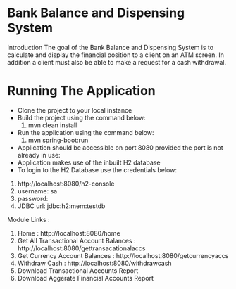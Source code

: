 # Bank Balance and Dispensing System

Introduction
The goal of the Bank Balance and Dispensing System is to calculate and display the financial position to a client on an ATM screen.  In addition a client must also be able to make a request for a cash withdrawal.


# Running The Application
- Clone the project to your local instance
- Build the project using the command below:
	1. mvn clean install
- Run the application using the command below:
	1. mvn spring-boot:run 
- Application should be accessible on port 8080 provided the port is not already in use:
- Application makes use of the inbuilt H2 database
- To login to the H2 Database use the credentials below:

1.	http://localhost:8080/h2-console
2.	username: sa
3.	password: 
4.	JDBC url: jdbc:h2:mem:testdb
	


Module Links :
1.	Home : http://localhost:8080/home
2.	Get All Transactional Account Balances : http://localhost:8080/gettransacationalaccs 
3.	 Get Currency Account Balances : http://localhost:8080/getcurrencyaccs
4.	Withdraw Cash : http://localhost:8080/withdrawcash
5.	Download Transactional Accounts Report 
6.	Download Aggerate Financial Accounts Report
